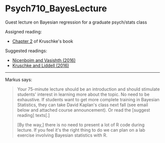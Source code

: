 # Psych710_BayesLecture

Guest lecture on Bayesian regression for a graduate psych/stats class

Assigned reading:

* [Chapter 2](https://sites.google.com/site/doingbayesiandataanalysis/sample-chapter) of Kruschke's book

Suggested readings:

* [Nicenboim and Vasishth (2016)](https://arxiv.org/pdf/1602.00245.pdf)
* [Kruschke and Liddell (2016)](https://papers.ssrn.com/sol3/papers.cfm?abstract_id=2606016)

***

Markus says: 

> Your 75-minute lecture should be an introduction and should stimulate students' interest in learning more about the topic. No need to be exhaustive. If students want to get more complete training in Bayesian Statistics, they can take David Kaplan's class next fall (see email below and attached course announcement). Or read the [suggest reading] texts[.]
> 
> [By the way,] there is no need to present a lot of R code during lecture. If you feel it's the right thing to do we can plan on a lab exercise involving Bayesian statistics with R.
